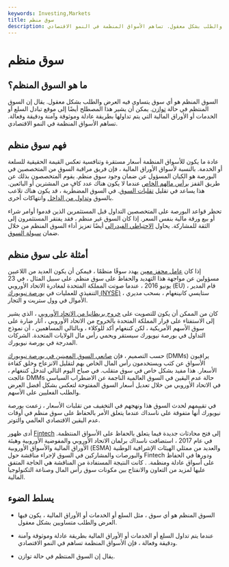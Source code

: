 ```yaml
---
keywords: Investing,Markets
title: سوق منظم
description: السوق المنظم هو أي سوق يتساوى فيه العرض والطلب بشكل معقول. تساهم الأسواق المنظمة في النمو الاقتصادي.
---
```


# سوق منظم
## ما هو السوق المنظم؟

السوق المنظم هو أي سوق يتساوى فيه العرض والطلب بشكل معقول. يقال إن السوق المنتظم في حالة [توازن](/equilibrium). يمكن أن يشير هذا المصطلح أيضًا إلى موقع تبادل السلع أو الخدمات أو الأوراق المالية التي يتم تداولها بطريقة عادلة وموثوقة وآمنة ودقيقة وفعالة. تساهم الأسواق المنظمة في النمو الاقتصادي.

## فهم سوق منظم

عادة ما يكون للأسواق المنظمة أسعار مستقرة وتنافسية تعكس القيمة الحقيقية للسلعة أو الخدمة. بالنسبة لأسواق الأوراق المالية ، فإن فريق مراقبة السوق من المتخصصين في البورصة هو الكيان المسؤول عن ضمان وجود سوق منظم. يقوم المتخصصون بذلك عن طريق القفز [برأس مالهم الخاص](/capital) عندما لا يكون هناك عدد كافٍ من المشترين أو البائعين. هذا يساعد في تقليل [تقلبات السوق](/volatility). في السوق المضطربة ، قد يكون هناك تلاعب بالسوق [وتداول من الداخل](/insidertrading) وانتهاكات أخرى.

تحظر قواعد البورصة على المتخصصين التداول قبل المستثمرين الذين قدموا أوامر شراء أو بيع ورقة مالية بنفس السعر. إذا كان السوق غير منظم ، فقد يفتقر المستثمرون إلى الثقة للمشاركة. يحاول [الاحتياطي الفيدرالي](/federalreservesystem) أيضًا تعزيز أداء السوق المنظم من خلال ضمان [سيولة السوق](/liquidity).

## أمثلة على سوق منظم

إذا كان [عامل محفز معين](/catalyst) يهدد سوقًا منظمًا ، فيمكن أن يكون العديد من اللاعبين مسؤولين عن مواجهة هذا التهديد والحفاظ على سوق منظم. على سبيل المثال ، في 23 يونيو 2016 ، عندما صوتت المملكة المتحدة لمغادرة الاتحاد الأوروبي (EU) ، قام المدير التنفيذي للعمليات في [بورصة نيويورك (NYSE)](/nyse) ، ستايسي كانينغهام ، بسحب مديري الأموال في وول ستريت و التجار.

كان من الممكن أن يكون للتصويت على [خروج بريطانيا من الاتحاد الأوروبي](/brexit) ، الذي يشير إلى الاستفتاء على قرار المملكة المتحدة بالخروج من الاتحاد الأوروبي ، آثار ضارة على سوق الأسهم الأمريكية ، لكن كننغهام أكد للوكلاء ، وبالتالي المساهمين ، أن نموذج التداول في بورصة نيويورك سيستقر ويحمي رأس مال الولايات المتحدة. الشركات المدرجة في بورصة نيويورك.

حسب التصميم ، فإن [صانعي السوق المعينين في بورصة نيويورك](/designated-market-maker-dmm) (DMMs) يراقبون الأسواق عن كثب ويستخدمون رأس المال الخاص بهم لتقليل الانزعاج وخلق كفاءة الأسعار. هذا مفيد بشكل خاص في سوق متقلب. في صباح اليوم التالي لتدخل كننغهام ، عالجت DMMs حالة عدم اليقين في السوق العالمية الناجمة عن الاضطراب السياسي في الاتحاد الأوروبي من خلال تعديل أسعار السوق المفتوحة لتعكس بشكل أفضل العرض والطلب الفعليين على الأسهم.

في تقييمهم لحدث السوق هذا ونهجهم في التخفيف من تقلبات الأسعار ، زعمت بورصة نيويورك أنها متفوقة على ناسداك عندما يتعلق الأمر بالحفاظ على سوق منظم في أوقات عدم اليقين الاقتصادي العالمي والتوتر.

أدى ظهور [Fintech](/fintech) إلى فتح محادثات جديدة فيما يتعلق بالحفاظ على الأسواق المنتظمة. في عام 2017 ، استضافت ناسداك برلمان الاتحاد الأوروبي والمفوضية الأوروبية وهيئة الأوراق المالية والأسواق الأوروبية (ESMA) والعديد من ممثلي الهيئات الإشرافية الوطنية والبورصات والمشاركين في السوق لإجراء مناقشة حول Fintech ودورها في الحفاظ على أسواق عادلة ومنظمة. . كانت النتيجة المستفادة من المناقشة هي الحاجة المتفق عليها لمزيد من التعاون والانفتاح بين مكونات سوق رأس المال وصناعة التكنولوجيا المالية.

## يسلط الضوء

- السوق المنظم هو أي سوق ، مثل السلع أو الخدمات أو الأوراق المالية ، يكون فيها العرض والطلب متساويين بشكل معقول.

- عندما يتم تداول السلع أو الخدمات أو الأوراق المالية بطريقة عادلة وموثوقة وآمنة ودقيقة وفعالة ، فإن الأسواق المنظمة تساهم في النمو الاقتصادي.

- يقال إن السوق المنتظم في حالة توازن.

